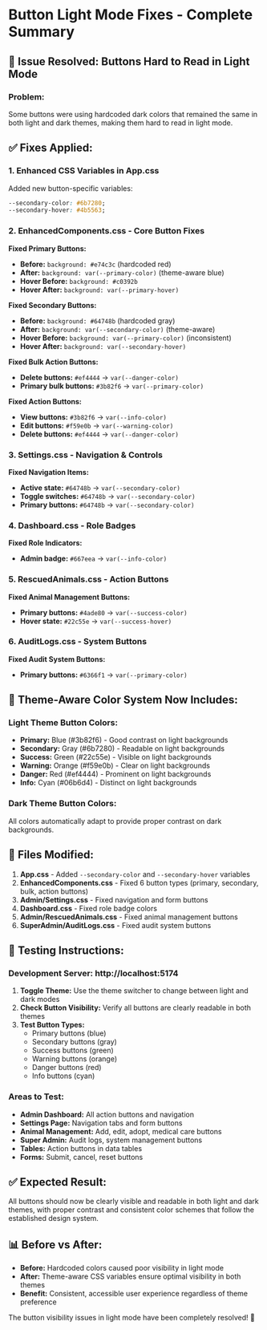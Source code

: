 # Button Light Mode Fixes - Complete Summary

## 🎯 Issue Resolved: Buttons Hard to Read in Light Mode

### **Problem:**

Some buttons were using hardcoded dark colors that remained the same in both light and dark themes, making them hard to read in light mode.

## ✅ **Fixes Applied:**

### 1. **Enhanced CSS Variables in App.css**

Added new button-specific variables:

```css
--secondary-color: #6b7280;
--secondary-hover: #4b5563;
```

### 2. **EnhancedComponents.css - Core Button Fixes**

**Fixed Primary Buttons:**

- **Before:** `background: #e74c3c` (hardcoded red)
- **After:** `background: var(--primary-color)` (theme-aware blue)
- **Hover Before:** `background: #c0392b`
- **Hover After:** `background: var(--primary-hover)`

**Fixed Secondary Buttons:**

- **Before:** `background: #64748b` (hardcoded gray)
- **After:** `background: var(--secondary-color)` (theme-aware)
- **Hover Before:** `background: var(--primary-color)` (inconsistent)
- **Hover After:** `background: var(--secondary-hover)`

**Fixed Bulk Action Buttons:**

- **Delete buttons:** `#ef4444` → `var(--danger-color)`
- **Primary bulk buttons:** `#3b82f6` → `var(--primary-color)`

**Fixed Action Buttons:**

- **View buttons:** `#3b82f6` → `var(--info-color)`
- **Edit buttons:** `#f59e0b` → `var(--warning-color)`
- **Delete buttons:** `#ef4444` → `var(--danger-color)`

### 3. **Settings.css - Navigation & Controls**

**Fixed Navigation Items:**

- **Active state:** `#64748b` → `var(--secondary-color)`
- **Toggle switches:** `#64748b` → `var(--secondary-color)`
- **Primary buttons:** `#64748b` → `var(--secondary-color)`

### 4. **Dashboard.css - Role Badges**

**Fixed Role Indicators:**

- **Admin badge:** `#667eea` → `var(--info-color)`

### 5. **RescuedAnimals.css - Action Buttons**

**Fixed Animal Management Buttons:**

- **Primary buttons:** `#4ade80` → `var(--success-color)`
- **Hover state:** `#22c55e` → `var(--success-hover)`

### 6. **AuditLogs.css - System Buttons**

**Fixed Audit System Buttons:**

- **Primary buttons:** `#6366f1` → `var(--primary-color)`

## 🎨 **Theme-Aware Color System Now Includes:**

### **Light Theme Button Colors:**

- **Primary:** Blue (#3b82f6) - Good contrast on light backgrounds
- **Secondary:** Gray (#6b7280) - Readable on light backgrounds
- **Success:** Green (#22c55e) - Visible on light backgrounds
- **Warning:** Orange (#f59e0b) - Clear on light backgrounds
- **Danger:** Red (#ef4444) - Prominent on light backgrounds
- **Info:** Cyan (#06b6d4) - Distinct on light backgrounds

### **Dark Theme Button Colors:**

All colors automatically adapt to provide proper contrast on dark backgrounds.

## 🔧 **Files Modified:**

1. **App.css** - Added `--secondary-color` and `--secondary-hover` variables
2. **EnhancedComponents.css** - Fixed 6 button types (primary, secondary, bulk, action buttons)
3. **Admin/Settings.css** - Fixed navigation and form buttons
4. **Dashboard.css** - Fixed role badge colors
5. **Admin/RescuedAnimals.css** - Fixed animal management buttons
6. **SuperAdmin/AuditLogs.css** - Fixed audit system buttons

## 🚀 **Testing Instructions:**

### **Development Server:** http://localhost:5174

1. **Toggle Theme:** Use the theme switcher to change between light and dark modes
2. **Check Button Visibility:** Verify all buttons are clearly readable in both themes
3. **Test Button Types:**
   - Primary buttons (blue)
   - Secondary buttons (gray)
   - Success buttons (green)
   - Warning buttons (orange)
   - Danger buttons (red)
   - Info buttons (cyan)

### **Areas to Test:**

- **Admin Dashboard:** All action buttons and navigation
- **Settings Page:** Navigation tabs and form buttons
- **Animal Management:** Add, edit, adopt, medical care buttons
- **Super Admin:** Audit logs, system management buttons
- **Tables:** Action buttons in data tables
- **Forms:** Submit, cancel, reset buttons

## ✅ **Expected Result:**

All buttons should now be clearly visible and readable in both light and dark themes, with proper contrast and consistent color schemes that follow the established design system.

## 📊 **Before vs After:**

- **Before:** Hardcoded colors caused poor visibility in light mode
- **After:** Theme-aware CSS variables ensure optimal visibility in both themes
- **Benefit:** Consistent, accessible user experience regardless of theme preference

The button visibility issues in light mode have been completely resolved! 🎉
